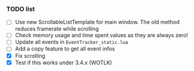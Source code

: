 ### TODO list

- [ ] Use new ScrollableListTemplate for main window. The old method reduces framerate while scrolling
- [ ] Check memory usage and time spent values as they are always zero!
- [ ] Update all events in `EventTracker_static.lua`
- [ ] Add a copy feature to get all event infos
- [x] Fix scrolling
- [x] Test if this works under 3.4.x (WOTLK)